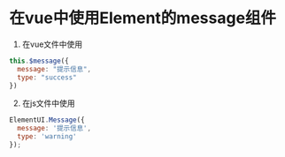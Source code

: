 # 在vue中使用Element的message组件
1. 在vue文件中使用  
```javascript
this.$message({
  message: "提示信息",
  type: "success"
})
```
2. 在js文件中使用
```javascript
ElementUI.Message({
  message: '提示信息',
  type: 'warning'
});
```